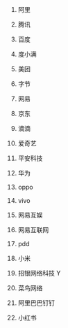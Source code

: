 1. 阿里

2. 腾讯

3. 百度

4. 度小满

5. 美团

6. 字节

7. 网易

8. 京东

9. 滴滴

10. 爱奇艺

11. 平安科技

12. 华为

13. oppo

14. vivo

15. 网易互娱

16. 网易互联网

17. pdd

18. 小米

19. 招银网络科技 Y

20. 菜鸟网络

21. 阿里巴巴钉钉

22. 小红书


